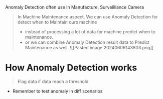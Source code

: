 Anomaly Detection often use in Manufacture, Surveilliance Camera

> In Machine Maintenance aspect. We can use Anomaly Detection for detect when to Maintain ours machine 
> + instead of processing a lot of data for machine predict when to maintenance.
> + or we can combine Anomaly Detection result data to Predict Maintenance as well.
![[Pasted image 20240606143803.png]]


# How Anomaly Detection works
> Flag data if data reach a threshold 
+ Remember to test anomaly in diff scenarios



